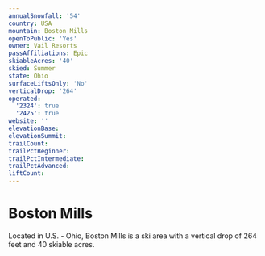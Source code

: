 ```yaml
---
annualSnowfall: '54'
country: USA
mountain: Boston Mills
openToPublic: 'Yes'
owner: Vail Resorts
passAffiliations: Epic
skiableAcres: '40'
skied: Summer
state: Ohio
surfaceLiftsOnly: 'No'
verticalDrop: '264'
operated:
  '2324': true
  '2425': true
website: ''
elevationBase:
elevationSummit:
trailCount:
trailPctBeginner:
trailPctIntermediate:
trailPctAdvanced:
liftCount:
---
```



# Boston Mills

Located in U.S. - Ohio, Boston Mills is a ski area with a vertical drop of 264 feet and 40 skiable acres.
